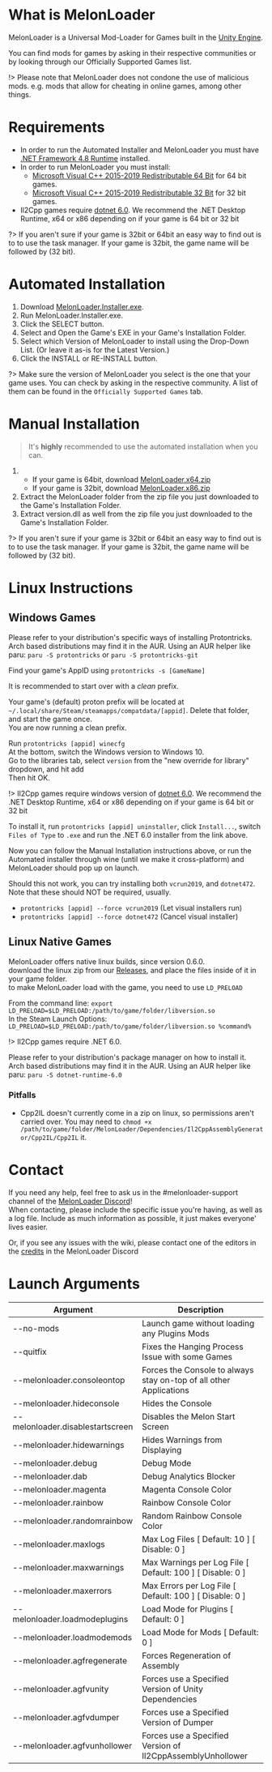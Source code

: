 # What is MelonLoader
MelonLoader is a Universal Mod-Loader for Games built in the [Unity Engine](https://unity.com).

You can find mods for games by asking in their respective communities or by looking through our Officially Supported Games list.

!> Please note that MelonLoader does not condone the use of malicious mods. e.g. mods that allow for cheating in online games, among other things.

# Requirements

- In order to run the Automated Installer and MelonLoader you must have [.NET Framework 4.8 Runtime](https://dotnet.microsoft.com/download/dotnet-framework/net48) installed.
- In order to run MelonLoader you must install:
  - [Microsoft Visual C++ 2015-2019 Redistributable 64 Bit](https://aka.ms/vs/16/release/vc_redist.x64.exe) for 64 bit games.
  - [Microsoft Visual C++ 2015-2019 Redistributable 32 Bit](https://aka.ms/vs/16/release/vc_redist.x86.exe) for 32 bit games.
- Il2Cpp games require [dotnet 6.0](https://dotnet.microsoft.com/en-us/download/dotnet/6.0#runtime-desktop-6.0.19). We recommend the .NET Desktop Runtime, x64 or x86 depending on if your game is 64 bit or 32 bit

?> If you aren't sure if your game is 32bit or 64bit an easy way to find out is to to use the task manager. If your game is 32bit, the game name will be followed by (32 bit).

# Automated Installation

1. Download [MelonLoader.Installer.exe](https://github.com/HerpDerpinstine/MelonLoader/releases/latest/download/MelonLoader.Installer.exe).
2. Run MelonLoader.Installer.exe.
3. Click the SELECT button.
4. Select and Open the Game's EXE in your Game's Installation Folder.
5. Select which Version of MelonLoader to install using the Drop-Down List.  (Or leave it as-is for the Latest Version.)
6. Click the INSTALL or RE-INSTALL button.

?> Make sure the version of MelonLoader you select is the one that your game uses. You can check by asking in the respective community. A list of them can be found in the `Officially Supported Games` tab.

# Manual Installation

> It's **highly** recommended to use the automated installation when you can.

1. - If your game is 64bit, download [MelonLoader.x64.zip](https://github.com/LavaGang/MelonLoader/releases/latest/download/MelonLoader.x64.zip)
   - If your game is 32bit, download [MelonLoader.x86.zip](https://github.com/LavaGang/MelonLoader/releases/latest/download/MelonLoader.x86.zip)
2. Extract the MelonLoader folder from the zip file you just downloaded to the Game's Installation Folder.
3. Extract version.dll as well from the zip file you just downloaded to the Game's Installation Folder. 

?> If you aren't sure if your game is 32bit or 64bit an easy way to find out is to to use the task manager. If your game is 32bit, the game name will be followed by (32 bit).

# Linux Instructions

## Windows Games
Please refer to your distribution's specific ways of installing Protontricks. <br>
Arch based distributions may find it in the AUR. Using an AUR helper like paru: `paru -S protontricks` or `paru -S protontricks-git`

Find your game's AppID using `protontricks -s [GameName]`

It is recommended to start over with a *clean* prefix.

Your game's (default) proton prefix will be located at ` ~/.local/share/Steam/steamapps/compatdata/[appid]`. Delete that folder, and start the game once.<br/>
You are now running a clean prefix.

Run `protontricks [appid] winecfg`<br/>
At the bottom, switch the Windows version to Windows 10.<br>
Go to the libraries tab, select `version` from the "new override for library" dropdown, and hit add<br/>
Then hit OK.

!> Il2Cpp games require windows version of [dotnet 6.0](https://dotnet.microsoft.com/en-us/download/dotnet/6.0#runtime-desktop-6.0.19). We recommend the .NET Desktop Runtime, x64 or x86 depending on if your game is 64 bit or 32 bit

To install it, run `protontricks [appid] uninstaller`, click `Install...`, switch `Files of Type` to `.exe` and run the .NET 6.0 installer from the link above.

Now you can follow the Manual Installation instructions above, or run the Automated installer through wine (until we make it cross-platform) and MelonLoader should pop up on launch.

Should this not work, you can try installing both `vcrun2019`, and `dotnet472`. Note that these should NOT be required, usually.
* `protontricks [appid] --force vcrun2019` (Let visual installers run)
* `protontricks [appid] --force dotnet472` (Cancel visual installer)

## Linux Native Games
MelonLoader offers native linux builds, since version 0.6.0. <br>
download the linux zip from our [Releases](https://github.com/LavaGang/MelonLoader/releases), and place the files inside of it in your game folder. <br>
to make MelonLoader load with the game, you need to use `LD_PRELOAD`

From the command line: `export LD_PRELOAD=$LD_PRELOAD:/path/to/game/folder/libversion.so` <br>
In the Steam Launch Options: `LD_PRELOAD=$LD_PRELOAD:/path/to/game/folder/libversion.so %command%`

!> Il2Cpp games require .NET 6.0.

Please refer to your distribution's package manager on how to install it. <br>
Arch based distributions may find it in the AUR. Using an AUR helper like paru: `paru -S dotnet-runtime-6.0`

### Pitfalls
* Cpp2IL doesn't currently come in a zip on linux, so permissions aren't carried over. You may need to `chmod +x /path/to/game/folder/MelonLoader/Dependencies/Il2CppAssemblyGenerator/Cpp2IL/Cpp2IL` it.

# Contact

If you need any help, feel free to ask us in the #melonloader-support channel of the [MelonLoader Discord](https://discord.gg/2Wn3N2P)!<br>
When contacting, please include the specific issue you're having, as well as a log file. Include as much information as possible, it just makes everyone' lives easier.

Or, if you see any issues with the wiki, please contact one of the editors in the [credits](credits.md) in the MelonLoader Discord


# Launch Arguments

| Argument              | Description                              |
| --------------------- | ---------------------------------------- |
| --no-mods	| Launch game without loading any Plugins Mods |
| --quitfix	| Fixes the Hanging Process Issue with some Games |
| --melonloader.consoleontop | Forces the Console to always stay on-top of all other Applications |
| --melonloader.hideconsole	| Hides the Console |
| --melonloader.disablestartscreen | Disables the Melon Start Screen |
| --melonloader.hidewarnings | Hides Warnings from Displaying |
| --melonloader.debug	| Debug Mode |
| --melonloader.dab	| Debug Analytics Blocker |
| --melonloader.magenta	| Magenta Console Color |
| --melonloader.rainbow	| Rainbow Console Color |
| --melonloader.randomrainbow	| Random Rainbow Console Color |
| --melonloader.maxlogs	| Max Log Files [ Default: 10 ] [ Disable: 0 ] |
| --melonloader.maxwarnings	| Max Warnings per Log File [ Default: 100 ] [ Disable: 0 ] |
| --melonloader.maxerrors	| Max Errors per Log File [ Default: 100 ] [ Disable: 0 ] |
| --melonloader.loadmodeplugins | Load Mode for Plugins [ Default: 0 ] |
| --melonloader.loadmodemods | Load Mode for Mods [ Default: 0 ] |
| --melonloader.agfregenerate	| Forces Regeneration of Assembly |
| --melonloader.agfvunity	| Forces use a Specified Version of Unity Dependencies |
| --melonloader.agfvdumper | Forces use a Specified Version of Dumper |
| --melonloader.agfvunhollower | Forces use a Specified Version of Il2CppAssemblyUnhollower |
